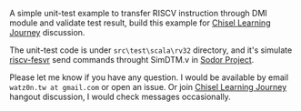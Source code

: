 A simple unit-test example to transfer RISCV instruction through DMI module and validate test result, 
build this example for [Chisel Learning Journey](https://github.com/librecores/riscv-sodor/wiki/Chisel-Learning-Journey) discussion.

The unit-test code is under `src\test\scala\rv32` directory, and it's simulate [riscv-fesvr](https://github.com/codelec/riscv-fesvr/tree/f9754d8db7d8c1bd659f223017873fb6a25f1257) send commands throught SimDTM.v in [Sodor Project](https://github.com/librecores/riscv-sodor).

Please let me know if you have any question. I would be available by email `watz0n.tw at gmail.com` or open an issue. Or join [Chisel Learning Journey](https://github.com/librecores/riscv-sodor/wiki/Chisel-Learning-Journey) hangout discussion, I would check messages occasionally.